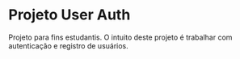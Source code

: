 # Projeto User Auth
Projeto para fins estudantis.
O intuito deste projeto é trabalhar com autenticação e registro de usuários.
